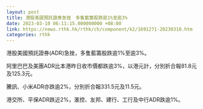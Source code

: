 ```yaml
---
layout: post
title: 港股美國預託證券急挫　多隻藍籌股跌逾1%至逾3%
date: 2023-03-10 06:11:15.000000000 +08:00
link: https://news.rthk.hk/rthk/ch/component/k2/1691271-20230310.htm
categories: rthk
---
```


港股美國預託證券(ADR)急挫，多隻藍籌股跌逾1%至逾3%。

阿里巴巴及美團ADR比本港昨日收市價都跌逾3%，以港元計，分別折合報81.8元及125.3元。

騰訊、小米ADR亦跌逾2%，分別折合報331.5元及11.5元。

港交所、平保ADR跌近2%，滙控、友邦、建行、工行及中行ADR跌逾1%。
